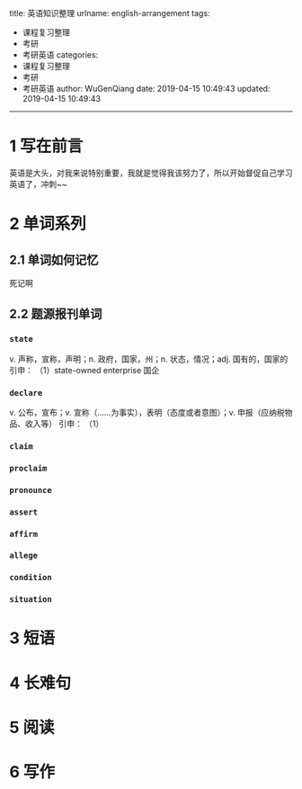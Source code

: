 title: 英语知识整理
urlname: english-arrangement
tags:
  - 课程复习整理
  - 考研
  - 考研英语
categories:
  - 课程复习整理
  - 考研
  - 考研英语
author: WuGenQiang
date: 2019-04-15 10:49:43
updated: 2019-04-15 10:49:43
---
# 1 写在前言
英语是大头，对我来说特别重要，我就是觉得我该努力了，所以开始督促自己学习英语了，冲刺~~

<!--more-->

# 2 单词系列
## 2.1 单词如何记忆
死记啊

## 2.2 题源报刊单词
### `state`
v. 声称，宣称，声明；n. 政府，国家，州；n. 状态，情况；adj. 国有的，国家的
引申：
（1）state-owned enterprise  国企


### `declare`
v. 公布，宣布；v. 宣称（……为事实），表明（态度或者意图）；v. 申报（应纳税物品、收入等）
引申：
（1）


### `claim`


### `proclaim`


### `pronounce`



### `assert`


### `affirm`


### `allege`

### `condition`


### `situation`




# 3 短语

# 4 长难句

# 5 阅读


# 6 写作





